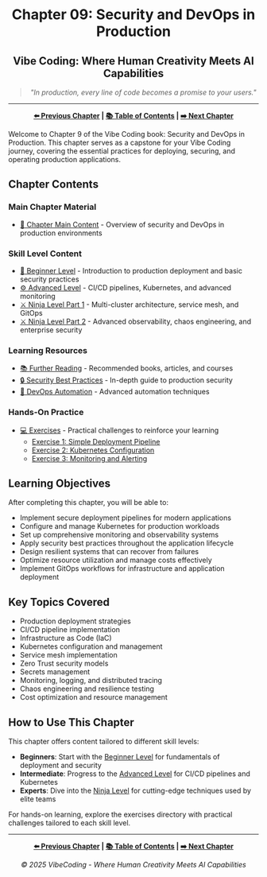 <div align="center">

# Chapter 09: Security and DevOps in Production

</div>

<div align="center">

## Vibe Coding: Where Human Creativity Meets AI Capabilities

</div>

<div align="center">

> *"In production, every line of code becomes a promise to your users."*

</div>

---

<div align="center">

**[⬅️ Previous Chapter](../Chapter_08_Advanced_Machine_Learning/Chapter_08_Main.md) | [📚 Table of Contents](../README.md) | [➡️ Next Chapter](../Chapter_10_AI_Augmented_Team_Collaboration/Chapter_10_Main.md)**

</div>

Welcome to Chapter 9 of the Vibe Coding book: Security and DevOps in Production. This chapter serves as a capstone for your Vibe Coding journey, covering the essential practices for deploying, securing, and operating production applications.

## Chapter Contents

### Main Chapter Material

- [📝 Chapter Main Content](./Chapter_09_Main.md) - Overview of security and DevOps in production environments

### Skill Level Content

- [🔰 Beginner Level](./Chapter_09_Beginner.md) - Introduction to production deployment and basic security practices
- [⚙️ Advanced Level](./Chapter_09_Advanced.md) - CI/CD pipelines, Kubernetes, and advanced monitoring
- [⚔️ Ninja Level Part 1](./Chapter_09_Ninja_Part1.md) - Multi-cluster architecture, service mesh, and GitOps
- [⚔️ Ninja Level Part 2](./Chapter_09_Ninja_Part2.md) - Advanced observability, chaos engineering, and enterprise security

### Learning Resources

- [📚 Further Reading](./resources/further_reading.md) - Recommended books, articles, and courses
- [🔒 Security Best Practices](./resources/security_best_practices.md) - In-depth guide to production security
- [🚀 DevOps Automation](./resources/devops_automation.md) - Advanced automation techniques

### Hands-On Practice

- [💻 Exercises](./exercises/README.md) - Practical challenges to reinforce your learning
  - [Exercise 1: Simple Deployment Pipeline](./exercises/exercise_1_simple_deployment.md)
  - [Exercise 2: Kubernetes Configuration](./exercises/exercise_2_kubernetes_config.md)
  - [Exercise 3: Monitoring and Alerting](./exercises/exercise_3_monitoring.md)

## Learning Objectives

After completing this chapter, you will be able to:

- Implement secure deployment pipelines for modern applications
- Configure and manage Kubernetes for production workloads
- Set up comprehensive monitoring and observability systems
- Apply security best practices throughout the application lifecycle
- Design resilient systems that can recover from failures
- Optimize resource utilization and manage costs effectively
- Implement GitOps workflows for infrastructure and application deployment

## Key Topics Covered

- Production deployment strategies
- CI/CD pipeline implementation
- Infrastructure as Code (IaC)
- Kubernetes configuration and management
- Service mesh implementation
- Zero Trust security models
- Secrets management
- Monitoring, logging, and distributed tracing
- Chaos engineering and resilience testing
- Cost optimization and resource management

## How to Use This Chapter

This chapter offers content tailored to different skill levels:

- **Beginners**: Start with the [Beginner Level](./Chapter_09_Beginner.md) for fundamentals of deployment and security
- **Intermediate**: Progress to the [Advanced Level](./Chapter_09_Advanced.md) for CI/CD pipelines and Kubernetes
- **Experts**: Dive into the [Ninja Level](./Chapter_09_Ninja_Part1.md) for cutting-edge techniques used by elite teams

For hands-on learning, explore the exercises directory with practical challenges tailored to each skill level.

---

<div align="center">

**[⬅️ Previous Chapter](../Chapter_08_Advanced_Machine_Learning/Chapter_08_Main.md) | [📚 Table of Contents](../README.md) | [➡️ Next Chapter](../Chapter_10_AI_Augmented_Team_Collaboration/Chapter_10_Main.md)**

</div>

<div align="center">

*© 2025 VibeCoding - Where Human Creativity Meets AI Capabilities*

</div>
